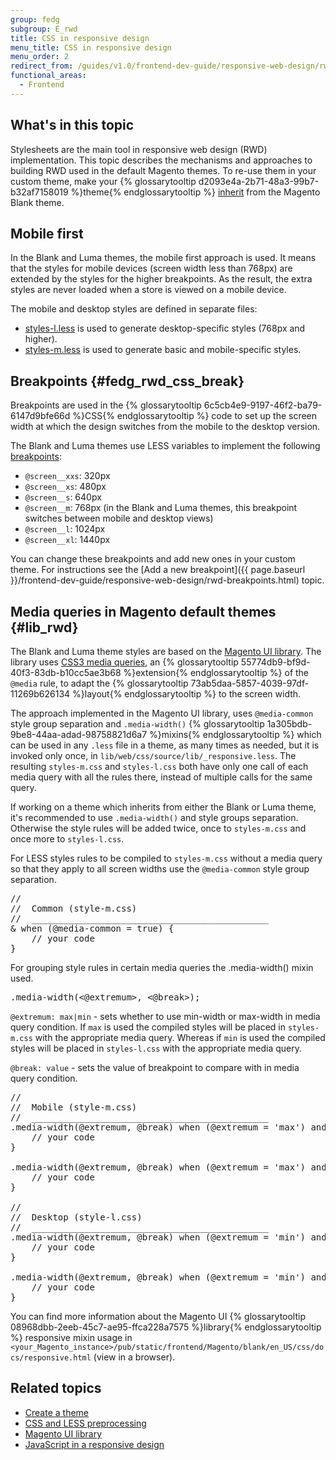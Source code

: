 ```yaml
---
group: fedg
subgroup: E_rwd
title: CSS in responsive design
menu_title: CSS in responsive design
menu_order: 2
redirect_from: /guides/v1.0/frontend-dev-guide/responsive-web-design/rwd_css.html
functional_areas:
  - Frontend
---
```


## What's in this topic

Stylesheets are the main tool in responsive web design (RWD) implementation. This topic describes the mechanisms and approaches to building RWD used in the default Magento themes. To re-use them in your custom theme, make your {% glossarytooltip d2093e4a-2b71-48a3-99b7-b32af7158019 %}theme{% endglossarytooltip %} <a href="{{ page.baseurl }}/frontend-dev-guide/themes/theme-inherit.html" target="_blank">inherit</a> from the Magento Blank theme.

## Mobile first

In the Blank and Luma themes, the mobile first approach is used. It means that the styles for mobile devices (screen width less than 768px) are extended by the styles for the higher breakpoints. As the result, the extra styles are never loaded when a store is viewed on a mobile device.

The mobile and desktop styles are defined in separate files:

<ul>
<li><a href="{{ site.mage2000url }}app/design/frontend/Magento/blank/web/css/styles-l.less">styles-l.less</a> is used to generate desktop-specific styles (768px and higher).</li>
<li><a href="{{ site.mage2000url }}app/design/frontend/Magento/blank/web/css/styles-m.less">styles-m.less</a> is used to generate basic and mobile-specific styles.</li>
</ul>

## Breakpoints {#fedg_rwd_css_break}

Breakpoints are used in the {% glossarytooltip 6c5cb4e9-9197-46f2-ba79-6147d9bfe66d %}CSS{% endglossarytooltip %} code to set up the screen width at which the design switches from the mobile to the desktop version.

The Blank and Luma themes use LESS variables to implement the following <a href="{{ page.baseurl }}/frontend-dev-guide/responsive-web-design/rwd_overview.html#fedg_rwd_terms" target="_blank">breakpoints</a>:
<ul>
  <li><code>@screen__xxs</code>: 320px</li>
  <li><code>@screen__xs</code>: 480px</li>
  <li><code>@screen__s</code>: 640px</li>
  <li><code>@screen__m</code>: 768px (in the Blank and Luma themes, this breakpoint switches between mobile and desktop views)</li>
  <li><code>@screen__l</code>: 1024px</li>
  <li><code>@screen__xl</code>: 1440px</li>
</ul>

You can change these breakpoints and add new ones in your custom theme. For instructions see the [Add a new breakpoint]({{ page.baseurl }}/frontend-dev-guide/responsive-web-design/rwd-breakpoints.html) topic.

## Media queries in Magento default themes {#lib_rwd}

The Blank and Luma theme styles are based on the <a href="{{ page.baseurl }}/frontend-dev-guide//css-topics/theme-ui-lib.html" target="_blank">Magento UI library</a>. The library uses <a href="http://en.wikipedia.org/wiki/Media_queries" target="_blank">CSS3 media queries</a>, an {% glossarytooltip 55774db9-bf9d-40f3-83db-b10cc5ae3b68 %}extension{% endglossarytooltip %} of the <code>@media</code> rule, to adapt the {% glossarytooltip 73ab5daa-5857-4039-97df-11269b626134 %}layout{% endglossarytooltip %} to the screen width.

The approach implemented in the Magento UI library, uses <code>@media-common</code> style group separation and <code>.media-width()</code> {% glossarytooltip 1a305bdb-9be8-44aa-adad-98758821d6a7 %}mixins{% endglossarytooltip %} which can be used in any <code>.less</code> file in a theme, as many times as needed, but it is invoked only once, in <code>lib/web/css/source/lib/_responsive.less</code>. The resulting <code>styles-m.css</code> and <code>styles-l.css</code> both have only one call of each media query with all the rules there, instead of multiple calls for the same query.

If working on a theme which inherits from either the Blank or Luma theme, it's recommended to use <code>.media-width()</code> and style groups separation.  Otherwise the style rules will be added twice, once to <code>styles-m.css</code> and once more to <code>styles-l.css</code>.

For LESS styles rules to be compiled to <code>styles-m.css</code> without a media query so that they apply to all screen widths use the <code>@media-common</code> style group separation.

<pre>
//
//  Common (style-m.css)
//  _____________________________________________
& when (@media-common = true) {
    // your code
}
</pre>

For grouping style rules in certain media queries the .media-width() mixin used.

<pre>
.media-width(<@extremum>, <@break>);
</pre>

<code>@extremum: max|min</code> - sets whether to use min-width or max-width in media query condition. If <code>max</code> is used the compiled styles will be placed in <code>styles-m.css</code> with the appropriate media query. Whereas if <code>min</code> is used the compiled styles will be placed in <code>styles-l.css</code> with the appropriate media query.

<code>@break: value</code> - sets the value of breakpoint to compare with in media query condition.

<pre>
//
//  Mobile (style-m.css)
//  _____________________________________________
.media-width(@extremum, @break) when (@extremum = 'max') and (@break = @screen__s) {
    // your code
}

.media-width(@extremum, @break) when (@extremum = 'max') and (@break = @screen__m) {
    // your code
}

//
//  Desktop (style-l.css)
//  _____________________________________________
.media-width(@extremum, @break) when (@extremum = 'min') and (@break = @screen__m) {
    // your code
}

.media-width(@extremum, @break) when (@extremum = 'min') and (@break = @screen__l) {
    // your code
}
</pre>

You can find more information about the Magento UI {% glossarytooltip 08968dbb-2eeb-45c7-ae95-ffca228a7575 %}library{% endglossarytooltip %} responsive mixin usage in <code>&lt;your_Magento_instance&gt;/pub/static/frontend/Magento/blank/en_US/css/docs/responsive.html</code> (view in a browser).

## Related topics

*	<a href="{{ page.baseurl }}/frontend-dev-guide/themes/theme-create.html">Create a theme</a>
*	<a href="{{ page.baseurl }}/frontend-dev-guide/css-topics/css-preprocess.html">CSS and LESS preprocessing</a>
*	<a href="{{ page.baseurl }}/frontend-dev-guide/css-topics/theme-ui-lib.html">Magento UI library</a>
*	<a href="{{ page.baseurl }}/frontend-dev-guide/responsive-web-design/rwd_js.html">JavaScript in a responsive design</a>
